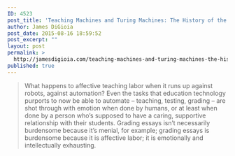 ```yaml
---
ID: 4523
post_title: 'Teaching Machines and Turing Machines: The History of the Future of Labor and Learning'
author: James DiGioia
post_date: 2015-08-16 18:59:52
post_excerpt: ""
layout: post
permalink: >
  http://jamesdigioia.com/teaching-machines-and-turing-machines-the-history-of-the-future-of-labor-and-learning/
published: true
---
```

> What happens to affective teaching labor when it runs up against robots, against automation? Even the tasks that education technology purports to now be able to automate – teaching, testing, grading – are shot through with emotion when done by humans, or at least when done by a person who’s supposed to have a caring, supportive relationship with their students. Grading essays isn’t necessarily burdensome because it’s menial, for example; grading essays is burdensome because it is affective labor; it is emotionally and intellectually exhausting.